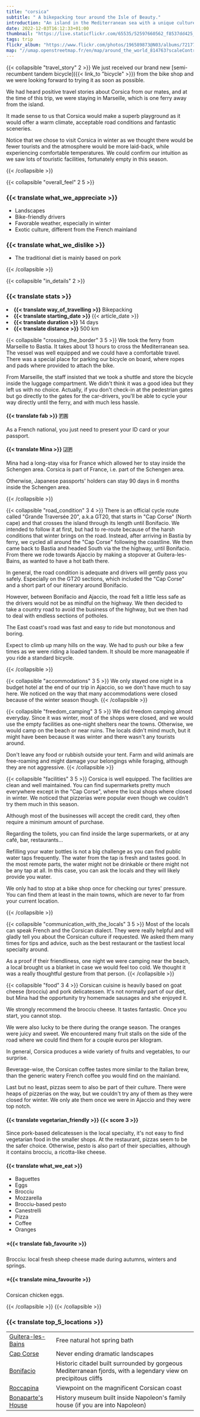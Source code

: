 ```yaml
---
title: "corsica"
subtitle: " A bikepacking tour around the Isle of Beauty."
introduction: "An island in the Mediterranean sea with a unique culture and a spectacular view created by Mother Nature."
date: 2022-12-03T16:12:33+01:00
thumbnail: "https://live.staticflickr.com/65535/52597660562_f8537dd425_c.jpg"
tags: trip
flickr_album: "https://www.flickr.com/photos/196589873@N03/albums/72177720304863991"
map: "//umap.openstreetmap.fr/en/map/around_the_world_814763?scaleControl=false&miniMap=false&scrollWheelZoom=false&zoomControl=true&allowEdit=false&moreControl=true&searchControl=null&tilelayersControl=null&embedControl=null&datalayersControl=true&onLoadPanel=undefined&captionBar=false&datalayers=2568114#7/42.2610/9.2972"
---
```

{{< collapsible "travel_story" 2 >}}
We just received our brand new [semi-recumbent tandem bicycle]({{< link_to "bicycle" >}}) from the bike shop and we were looking forward to trying it as soon as possible.

We had heard positive travel stories about Corsica from our mates, and at the time of this trip, we were staying in Marseille, which is one ferry away from the island.

It made sense to us that Corsica would make a superb playground as it would offer a warm climate, acceptable road conditions and fantastic sceneries.

Notice that we chose to visit Corsica in winter as we thought there would be fewer tourists and the atmosphere would be more laid-back, while experiencing comfortable temperatures. We could confirm our intuition as we saw lots of touristic facilities, fortunately empty in this season.

{{< /collapsible >}}

{{< collapsible "overall_feel" 2 5 >}}
<h3>{{< translate what_we_appreciate >}}</h3>

- Landscapes
- Bike-friendly drivers
- Favorable weather, especially in winter
- Exotic culture, different from the French mainland
  
<h3>{{< translate what_we_dislike >}}</h3>

- The traditional diet is mainly based on pork

{{< /collapsible >}}

{{< collapsible "in_details" 2 >}}

<h3>{{< translate stats >}}</h3>

<li><b>{{< translate way_of_travelling >}}</b> Bikepacking</li>
<li><b>{{< translate starting_date >}} </b>{{< article_date >}}</li> 
<li><b>{{< translate duration >}}</b> 14 days</li>
<li><b>{{< translate distance >}}</b> 500 km</li>

{{< collapsible "crossing_the_border" 3 5 >}}
We took the ferry from Marseille to Bastia.
It takes about 13 hours to cross the Mediterranean sea.
The vessel was well equipped and we could have a comfortable travel.
There was a special place for parking our bicycle on board, where ropes and pads where provided to attach the bike.

From Marseille, the staff insisted that we took a shuttle and store the bicycle inside the luggage compartment. We didn't think it was a good idea but they left us with no choice. Actually, if you don't check-in at the pedestrian gates but go directly to the gates for the car-drivers, you'll be able to cycle your way directly until the ferry, and with much less hassle.

<h4>{{< translate fab >}} 🇫🇷</h4>
As a French national, you just need to present your ID card or your passport.

<h4>{{< translate Mina >}} 🇯🇵</h4>
Mina had a long-stay visa for France which allowed her to stay inside the Schengen area. Corsica is part of France, i.e. part of the Schengen area.

Otherwise, Japanese passports' holders can stay 90 days in 6 months inside the Schengen area.

{{< /collapsible >}}

{{< collapsible "road_condition" 3 4 >}}
There is an official cycle route called "Grande Traversée 20", a.k.a GT20, that starts in "Cap Corse" (North cape) and that crosses the island through its length until Bonifacio.
We intended to follow it at first, but had to re-route because of the harsh conditions that winter brings on the road.
Instead, after arriving in Bastia by ferry, we cycled all around the "Cap Corse" following the coastline. We then came back to Bastia and headed South via the the highway, until Bonifacio.
From there we rode towards Ajaccio by making a stopover at Guitera-les-Bains, as wanted to have a hot bath there.

In general, the road condition is adequate and drivers will gently pass you safely. Especially on the GT20 sections, which included the "Cap Corse" and a short part of our itinerary around Bonifacio.

However, between Bonifacio and Ajaccio, the road felt a little less safe as the drivers would not be as mindful on the highway. We then decided to take a country road to avoid the business of the highway, but we then had to deal with endless sections of potholes. 

The East coast's road was fast and easy to ride but monotonous and boring.

Expect to climb up many hills on the way. We had to push our bike a few times as we were riding a loaded tandem. It should be more manageable if you ride a standard bicycle.



{{< /collapsible >}}

{{< collapsible "accommodations" 3 5 >}}
We only stayed one night in a budget hotel at the end of our trip in Ajaccio, so we don't have much to say here.
We noticed on the way that many accommodations were closed because of the winter season though.
{{< /collapsible >}}

{{< collapsible "freedom_camping" 3 5 >}}
We did freedom camping almost everyday.
Since it was winter, most of the shops were closed, and we would use the empty facilities as one-night shelters near the towns.
Otherwise, we would camp on the beach or near ruins.
The locals didn't mind much, but it might have been because it was winter and there wasn't any tourists around.

Don't leave any food or rubbish outside your tent. Farm and wild animals are free-roaming and might damage your belongings while foraging, although they are not aggressive.
{{< /collapsible >}}

{{< collapsible "facilities" 3 5 >}}
Corsica is well equipped. The facilities are clean and well maintained.
You can find supermarkets pretty much everywhere except in the "Cap Corse", where the local shops where closed in winter.
We noticed that pizzerias were popular even though we couldn't try them much in this season.

Although most of the businesses will accept the credit card, they often require a minimum amount of purchase.

Regarding the toilets, you can find inside the large supermarkets, or at any café, bar, restaurants...

Refilling your water bottles is not a big challenge as you can find public water taps frequently.
The water from the tap is fresh and tastes good. 
In the most remote parts, the water might not be drinkable or there might not be any tap at all. 
In this case, you can ask the locals and they will likely provide you water. 

We only had to stop at a bike shop once for checking our tyres' pressure. 
You can find them at least in the main towns, which are never to far from your current location.

{{< /collapsible >}}

{{< collapsible "communication_with_the_locals" 3 5 >}}
Most of the locals can speak French and the Corsican dialect.
They were really helpful and will gladly tell you about the Corsican culture if requested.
We asked them many times for tips and advice, such as the best restaurant or the tastiest local specialty around.

As a proof if their friendliness, one night we were camping near the beach, a local brought us a blanket in case we would feel too cold. We thought it was a really thoughtful gesture from that person.
{{< /collapsible >}}

{{< collapsible "food" 3 4 >}}
Corsican cuisine is heavily based on goat cheese (brocciu) and pork delicatessen. 
It's not normally part of our diet, but Mina had the opportunity try homemade sausages and she enjoyed it.

We strongly recommend the brocciu cheese. It tastes fantastic. Once you start, you cannot stop.

We were also lucky to be there during the orange season. The oranges were juicy and sweet.
We encountered many fruit stalls on the side of the road where we could find them for a couple euros per kilogram.

In general, Corsica produces a wide variety of fruits and vegetables, to our surprise.

Beverage-wise, the Corsican coffee tastes more similar to the Italian brew, than the generic watery French coffee you would find on the mainland.

Last but no least, pizzas seem to also be part of their culture. There were heaps of pizzerias on the way, but we couldn't try any of them as they were closed for winter. We only ate them once we were in Ajaccio and they were top notch.

<h4>{{< translate vegetarian_friendly >}} {{< score 3 >}}</h4>
Since pork-based delicatessen is the local specialty, it's not easy to find vegetarian food in the smaller shops.
At the restaurant, pizzas seem to be the safer choice.
Otherwise, pesto is also part of their specialties, although it contains brocciu, a ricotta-like cheese.
<h4>{{< translate what_we_eat >}}</h4> 

- Baguettes
- Eggs
- Brocciu
- Mozzarella
- Brocciu-based pesto
- Canestrelli
- Pizza
- Coffee
- Oranges



<h4>⭐{{< translate fab_favourite >}}</h4>

Brocciu: local fresh sheep cheese made during autumns, winters and springs.

<h4>⭐{{< translate mina_favourite >}}</h4>

Corsican chicken eggs.

{{< /collapsible >}}
{{< /collapsible >}}

### {{< translate top_5_locations >}}
|             |             |
|-------------|-------------|
|   [Guitera-les-Bains](https://goo.gl/maps/ShunZYuMU5pAKTk68)    |   Free natural hot spring bath    |
|   [Cap Corse](https://goo.gl/maps/JBAjgbTwHbSxU77AA)    |   Never ending dramatic landscapes     |
|   [Bonifacio](https://goo.gl/maps/ziXBoSM1pKU3GBEd8)    |   Historic citadel built surrounded by gorgeous Mediterranean fjords, with a legendary view on precipitous cliffs   |
|   [Roccapina](https://goo.gl/maps/Tr4GDisKMJTPQ9o76)    |   Viewpoint on the magnificent Corsican coast    |
|   [Bonaparte's House](https://goo.gl/maps/Uaa4posUfLHkx1uT6)    |   History museum built inside Napoleon's family house (if you are into Napoleon)    |

